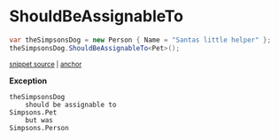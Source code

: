 # ShouldBeAssignableTo

<!-- snippet: ShouldBeAssignableToExamples.ShouldBeAssignableTo.codeSample.approved.cs -->
<a id='snippet-ShouldBeAssignableToExamples.ShouldBeAssignableTo.codeSample.approved.cs'></a>
```cs
var theSimpsonsDog = new Person { Name = "Santas little helper" };
theSimpsonsDog.ShouldBeAssignableTo<Pet>();
```
<sup><a href='/src/DocumentationExamples/CodeExamples/ShouldBeAssignableToExamples.ShouldBeAssignableTo.codeSample.approved.cs#L1-L2' title='File snippet `ShouldBeAssignableToExamples.ShouldBeAssignableTo.codeSample.approved.cs` was extracted from'>snippet source</a> | <a href='#snippet-ShouldBeAssignableToExamples.ShouldBeAssignableTo.codeSample.approved.cs' title='Navigate to start of snippet `ShouldBeAssignableToExamples.ShouldBeAssignableTo.codeSample.approved.cs`'>anchor</a></sup>
<!-- endSnippet -->

**Exception**

<!-- include: ShouldBeAssignableToExamples.ShouldBeAssignableTo.exceptionText.approved.txt. path: /src/DocumentationExamples/CodeExamples/ShouldBeAssignableToExamples.ShouldBeAssignableTo.exceptionText.approved.txt -->
```
theSimpsonsDog
    should be assignable to
Simpsons.Pet
    but was
Simpsons.Person
```
<!-- endInclude -->
